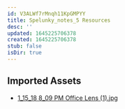 ```yaml
---
id: V3ALWf7rMnqh11KpGMPYY
title: Spelunky_notes_5 Resources
desc: ''
updated: 1645225706378
created: 1645225706378
stub: false
isDir: true
---
```

## Imported Assets
- [1_15_18 8_09 PM Office Lens (1).jpg](/assets/1_15_18-8_09-pm-office-lens-(1).jpg)
